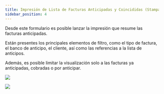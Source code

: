 ```yaml
---
title: Impresión de Lista de Facturas Anticipadas y Coincididas (Stampa Lista Fatture Anticipate e Incassate)
sidebar_position: 4
---
```


Desde este formulario es posible lanzar la impresión que resume las facturas anticipadas.

Están presentes los principales elementos de filtro, como el tipo de factura, el banco de anticipo, el cliente, así como las referencias a la lista de anticipos.

Además, es posible limitar la visualización solo a las facturas ya anticipadas, cobradas o por anticipar.

![](/img/it-it/treasury/advance/report-advanced-collected-invoices-list/image01.png)

![](/img/it-it/treasury/advance/report-advanced-collected-invoices-list/image02.png)